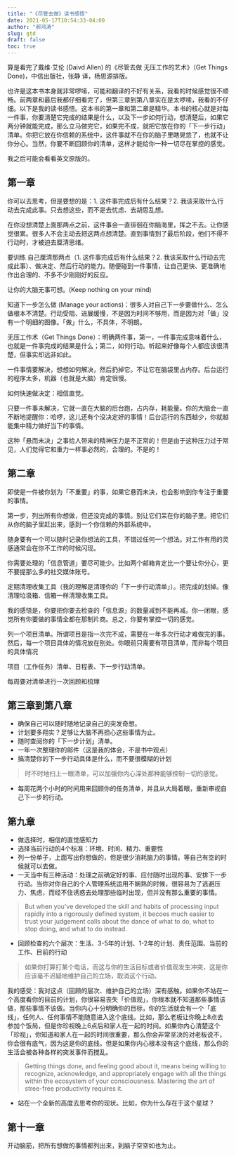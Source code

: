 ```yaml
---
title: "《尽管去做》读书感悟"
date: 2021-05-17T10:54:33-04:00
author: "郝鸿涛"
slug: gtd
draft: false
toc: true
---
```

算是看完了戴维·艾伦 (Daivd Allen) 的《尽管去做 无压工作的艺术》（Get Things Done)，中信出版社，张静 译，杨思源排版。

也许是这本书本身就非常啰嗦，可能和翻译的不好有关系，我看的时候感觉很不顺畅。前两章和最后我都仔细看完了，但第三章到第八章实在是太啰嗦，我看的不仔细。以下是我的读书感悟。这本书的第一章和第二章是精华。本书的核心就是对每一件事，你要清楚它完成的结果是什么，以及下一步如何行动，想清楚后，如果它两分钟就能完成，那么立马做完它，如果完不成，就把它放在你的「下一步行动」清单。你把它放在你信赖的系统中，这件事就不在你的脑子里瞎晃悠了，也就不让你分心。当然，你要不断回顾你的清单，这样才能给你一种一切尽在掌控的感觉。

我之后可能会看看英文原版的。

## 第一章

你可以去思考，但是要想的是：1. 这件事完成后有什么结果？2. 我该采取什么行动去完成此事。只去想这些，而不是去忧虑、去胡思乱想。

在你没想清楚上面那两点之前，这件事会一直徘徊在你脑海里，挥之不去。让你感觉很累。很多人不会主动去把这两点想清楚。直到事情到了最后阶段，他们不得不行动时，才被迫去厘清思绪。

要训练 自己厘清那两点（1. 这件事完成后有什么结果？2. 我该采取什么行动去完成此事）、做决定、然后行动的能力。随便碰到一件事情，让自己更快、更准确地作出合理的、不多不少刚刚好的反应。

让你的大脑无事可想。(Keep nothing on your mind)

知道下一步怎么做 (Manage your actions)：很多人对自己下一步要做什么、怎么做根本不清楚。行动受阻、进展缓慢，不是因为时间不够用，而是因为对「做」没有一个明细的图像。「做」什么，不具体，不明朗。

无压工作术（Get Things Done）：明确两件事，第一，一件事完成意味着什么，也就是一件事完成的结果是什么；第二，如何行动。听起来好像每个人都应该很清楚，但事实却远非如此。

一件事情要解决，想想如何解决，然后扔掉它。不让它在脑袋里占内存。后台运行的程序太多，机器（也就是大脑）肯定很慢。

如何快速做决定：相信直觉。

只要一件事未解决，它就一直在大脑的后台跑，占内存，耗能量。你的大脑会一直不断地提醒你：哈啰，这儿还有个没决定好的事情！后台运行的东西越少，你就越能集中精力做好当下的事情。

这种「悬而未决」之事给人带来的精神压力是不正常的！但是由于这种压力过于常见，人们觉得它和重力一样事必然的，合理的。不是的！


## 第二章

即使是一件被你划为「不重要」的事，如果它悬而未决，也会影响到你专注于重要的事情。

第一步，列出所有你想做，但还没完成的事情。别让它们呆在你的脑子里。把它们从你的脑子里赶出来，感到一个你信赖的外部系统中。

随身要有一个可以随时记录你想法的工具，不错过任何一个想法。对工作有用的灵感通常会在你不工作的时候闪现。

你需要处理的「信息管道」要尽可能少。比如两个邮箱肯定比一个要让你分心，更不要提那么多的社交媒体账号。

定期清理收集工具（我的理解是清理你的「下一步行动清单」）。把完成的划掉。像清理垃圾箱、信箱一样清理收集工具。

我的感悟是，你要把你要去检查的「信息源」的数量减到不能再减。你一闭眼，感觉所有你要做的事情全都在那制片商。总之，你要有掌控一切的感觉。

列一个项目清单。所谓项目是指一次完不成，需要在一年多次行动才难做完的事。然后，每一个项目具体的情况放在别处。你眼前只需要有项目清单，而非每个项目的具体情况

项目（工作任务）清单、日程表、下一步行动清单。

每周要对清单进行一次回顾和梳理

## 第三章到第八章

- 确保自己可以随时随地记录自己的突发奇想。
- 计划要多翔实？足够让大脑不再担心这些事情为止。
- 随时查阅你的「下一步计划」清单。
- 一年一次整理你的邮件（这是我的体会，不是书中观点）
- 搞清楚你的下一步行动具体是什么，而不要很模糊的计划

> 时不时地扫上一眼清单，可以加强你内心深处那种能够控制一切的感觉。

- 每周花两个小时的时间用来回顾你的任务清单，并且从大局着眼，重新审视自己下一步的行动。

## 第九章

- 做选择时，相信的直觉感知力
- 选择当前行动的4个标准：环境、时间、精力、重要性
- 列一份单子，上面写出你想做的，但是很少消耗脑力的事情。等自己有空的时候就可以去做。
- 一天当中有三种活动：处理之前确定好的事、应付随时出现的事、安排下一步行动。当你对你自己的个人管理系统运用不娴熟的时候，很容易为了逃避压力、焦虑，而经不住诱惑去处理那些临时出现，但并没有那么重要的事情。

>But when you've developed the skill and habits of processing input rapidly into a rigorously defined system, it becoes much easier to trust your judgement calls about the dance of what to do, what to stop doing, and what to do instead. 

- 回顾检查的六个层次：生活、3-5年的计划、1-2年的计划、责任范围、当前的工作、目前的行动

>如果你打算打某个电话，而这与你的生活目标或者价值观发生冲突，这是你应该毫不迟疑地维护自己的立场，取消这个行动。

我的感受：我对这点（回顾的层次、维护自己的立场）深有感触。如果你不站在一个高度看你的目前的计划，你很容易丧失「价值观」，你根本就不知道那些事情该做，那些事情不该做。当你内心十分明确你的目标，你的生活就会有一个「底线」，任何人、任何事情不能随意进入这个底线。比如，那么老板让你晚上8点去参加个饭局，但是你珍视晚上6点后和家人在一起的时间。如果你内心清楚这个「珍视」，你知道和家人在一起的时间很重要，那么你会非常坚决的对老板说不，你会很有底气，因为这是你的底线。但是如果你内心根本没有这个底线，那么你的生活会被各种各样的突发事件而搅乱。

>Getting things done, and feeling good about it, means being willing to recognize, acknowledge, and appropriately engage with all the things within the ecosystem of your consciousness. Mastering the art of stree-free productivity requires it. 

- 站在一个全新的高度去思考你的现状。比如，你为什么存在于这个星球？

## 第十一章
开动脑筋，把所有想做的事情都列出来，到脑子空空如也为止。